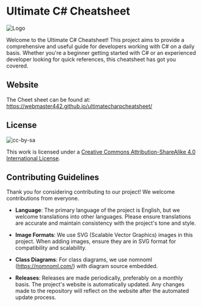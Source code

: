# Ultimate C# Cheatsheet

![Logo](https://raw.githubusercontent.com/webmaster442/ultimatecharpcheatsheet/main/img/header.svg)

Welcome to the Ultimate C# Cheatsheet! This project aims to provide a comprehensive and useful guide for developers working with C# on a daily basis. Whether you're a beginner getting started with C# or an experienced developer looking for quick references, this cheatsheet has got you covered.

## Website

The Cheet sheet can be found at: https://webmaster442.github.io/ultimatecharpcheatsheet/

## License

![cc-by-sa](https://raw.githubusercontent.com/webmaster442/ultimatecharpcheatsheet/main/img/by-sa.svg)

This work is licensed under a [Creative Commons Attribution-ShareAlike 4.0 International License](https://creativecommons.org/licenses/by-sa/4.0/).

## Contributing Guidelines

Thank you for considering contributing to our project! We welcome contributions from everyone.

* **Language**: The primary language of the project is English, but we welcome translations into other languages. Please ensure translations are accurate and maintain consistency with the project's tone and style.

* **Image Formats**: We use SVG (Scalable Vector Graphics) images in this project. When adding images, ensure they are in SVG format for compatibility and scalability.

* **Class Diagrams**: For class diagrams, we use nomnoml (https://nomnoml.com/) with diagram source embedded.

* **Releases**: Releases are made periodically, preferably on a monthly basis. The project's website is automatically updated. Any changes made to the repository will reflect on the website after the automated update process.
